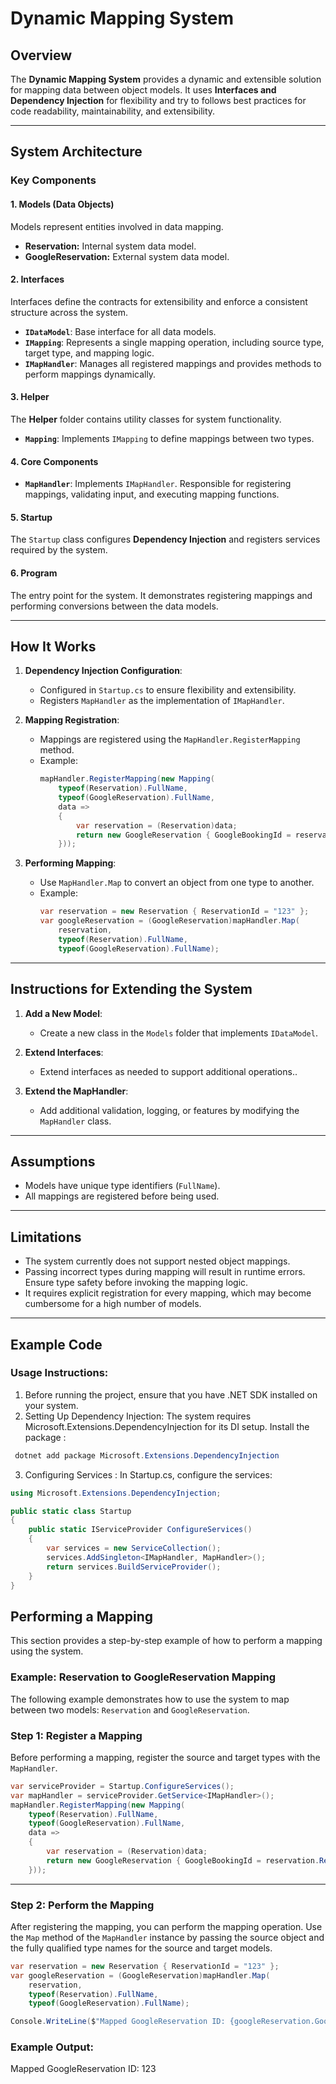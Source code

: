 # **Dynamic Mapping System**

## **Overview**
The **Dynamic Mapping System** provides a dynamic and extensible solution for mapping data between object models. It uses **Interfaces and Dependency Injection** for flexibility and try to follows best practices for code readability, maintainability, and extensibility.

---

## **System Architecture**

### **Key Components**

#### 1. **Models (Data Objects)**
Models represent entities involved in data mapping. 
- **Reservation:** Internal system data model.
- **GoogleReservation:** External system data model.

#### 2. **Interfaces**
Interfaces define the contracts for extensibility and enforce a consistent structure across the system.
- **`IDataModel`**: Base interface for all data models.
- **`IMapping`**: Represents a single mapping operation, including source type, target type, and mapping logic.
- **`IMapHandler`**: Manages all registered mappings and provides methods to perform mappings dynamically.

#### 3. **Helper**
The **Helper** folder contains utility classes for system functionality.
- **`Mapping`**: Implements `IMapping` to define mappings between two types.

#### 4. **Core Components**
- **`MapHandler`**: Implements `IMapHandler`. Responsible for registering mappings, validating input, and executing mapping functions.

#### 5. **Startup**
The `Startup` class configures **Dependency Injection** and registers services required by the system.

#### 6. **Program**
The entry point for the system. It demonstrates registering mappings and performing conversions between the data models.

---

## **How It Works**

1. **Dependency Injection Configuration**:
   - Configured in `Startup.cs` to ensure flexibility and extensibility.
   - Registers `MapHandler` as the implementation of `IMapHandler`.

2. **Mapping Registration**:
   - Mappings are registered using the `MapHandler.RegisterMapping` method.
   - Example:
     ```csharp
     mapHandler.RegisterMapping(new Mapping(
         typeof(Reservation).FullName,
         typeof(GoogleReservation).FullName,
         data =>
         {
             var reservation = (Reservation)data;
             return new GoogleReservation { GoogleBookingId = reservation.ReservationId };
         }));
     ```

3. **Performing Mapping**:
   - Use `MapHandler.Map` to convert an object from one type to another.
   - Example:
     ```csharp
     var reservation = new Reservation { ReservationId = "123" };
     var googleReservation = (GoogleReservation)mapHandler.Map(
         reservation,
         typeof(Reservation).FullName,
         typeof(GoogleReservation).FullName);
     ```

---

## **Instructions for Extending the System**

1. **Add a New Model**:
   - Create a new class in the `Models` folder that implements `IDataModel`.

2. **Extend Interfaces**:
   - Extend interfaces as needed to support additional operations..

3. **Extend the MapHandler**:
   - Add additional validation, logging, or features by modifying the `MapHandler` class.

---

## **Assumptions**
- Models have unique type identifiers (`FullName`).
- All mappings are registered before being used.

---

## **Limitations**
- The system currently does not support nested object mappings.
- Passing incorrect types during mapping will result in runtime errors. Ensure type safety before invoking the mapping logic.
- It requires explicit registration for every mapping, which may become cumbersome for a high number of models.

---

## **Example Code**
### Usage Instructions:
1. Before running the project, ensure that you have .NET SDK installed on your system. 
2. Setting Up Dependency Injection:
   The system requires Microsoft.Extensions.DependencyInjection for its DI setup. Install the package :
 ```csharp 
  dotnet add package Microsoft.Extensions.DependencyInjection
```
3. Configuring Services :
   In Startup.cs, configure the services:
   
```csharp
using Microsoft.Extensions.DependencyInjection;

public static class Startup
{
    public static IServiceProvider ConfigureServices()
    {
        var services = new ServiceCollection();
        services.AddSingleton<IMapHandler, MapHandler>();
        return services.BuildServiceProvider();
    }
}
```
## Performing a Mapping

This section provides a step-by-step example of how to perform a mapping using the system.

### Example: Reservation to GoogleReservation Mapping

The following example demonstrates how to use the system to map between two models: `Reservation` and `GoogleReservation`.

### Step 1: Register a Mapping
Before performing a mapping, register the source and target types with the `MapHandler`.

```csharp
var serviceProvider = Startup.ConfigureServices();
var mapHandler = serviceProvider.GetService<IMapHandler>();
mapHandler.RegisterMapping(new Mapping(
    typeof(Reservation).FullName,
    typeof(GoogleReservation).FullName,
    data =>
    {
        var reservation = (Reservation)data;
        return new GoogleReservation { GoogleBookingId = reservation.ReservationId };
    }));
```
---
### Step 2: Perform the Mapping

After registering the mapping, you can perform the mapping operation. Use the `Map` method of the `MapHandler` instance by passing the source object and the fully qualified type names for the source and target models.

```csharp
var reservation = new Reservation { ReservationId = "123" };
var googleReservation = (GoogleReservation)mapHandler.Map(
    reservation,
    typeof(Reservation).FullName,
    typeof(GoogleReservation).FullName);

Console.WriteLine($"Mapped GoogleReservation ID: {googleReservation.GoogleBookingId}");
```

### Example Output:

Mapped GoogleReservation ID: 123






